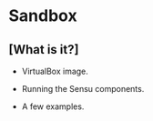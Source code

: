 <!SLIDE transition=scrollUp>
# Sandbox

## [What is it?]

<!SLIDE bullets incremental>

* VirtualBox image.

* Running the Sensu components.

* A few examples.
